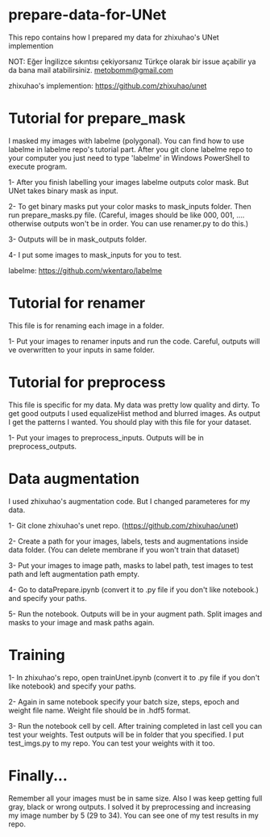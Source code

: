 # prepare-data-for-UNet
This repo contains how I prepared my data for zhixuhao's UNet implemention

NOT: Eğer İngilizce sıkıntısı çekiyorsanız Türkçe olarak bir issue açabilir ya da bana mail atabilirsiniz. metobomm@gmail.com

zhixuhao's implemention: https://github.com/zhixuhao/unet

# Tutorial for prepare_mask
I masked my images with labelme (polygonal). You can find how to use labelme in labelme repo's tutorial part.
After you git clone labelme repo to your computer you just need to type 'labelme' in Windows PowerShell to execute program.

1- After you finish labelling your images labelme outputs color mask. But UNet takes binary mask as input.

2- To get binary masks put your color masks to mask_inputs folder. Then run prepare_masks.py file. (Careful, images should be like 000, 001, .... otherwise outputs won't be in order. You can use renamer.py to do this.)

3- Outputs will be in mask_outputs folder. 

4- I put some images to mask_inputs for you to test.

labelme: https://github.com/wkentaro/labelme

# Tutorial for renamer
This file is for renaming each image in a folder.

1- Put your images to renamer inputs and run the code. Careful, outputs will ve overwritten to your inputs in same folder.

# Tutorial for preprocess
This file is specific for my data. My data was pretty low quality and dirty. To get good outputs I used equalizeHist method and blurred images. As output I get the patterns I wanted. You should play with this file for your dataset.

1- Put your images to preprocess_inputs. Outputs will be in preprocess_outputs.

# Data augmentation 
I used zhixuhao's augmentation code. But I changed parameteres for my data.

1- Git clone zhixuhao's unet repo. (https://github.com/zhixuhao/unet)

2- Create a path for your images, labels, tests and augmentations inside data folder. (You can delete membrane if you won't train that dataset)

3- Put your images to image path, masks to label path, test images to test path and left augmentation path empty.

4- Go to dataPrepare.ipynb (convert it to .py file if you don't like notebook.) and specify your paths.

5- Run the notebook. Outputs will be in your augment path. Split images and masks to your image and mask paths again.

# Training 

1- In zhixuhao's repo, open trainUnet.ipynb (convert it to .py file if you don't like notebook) and specify your paths.

2- Again in same notebook specify your batch size, steps, epoch and weight file name. Weight file should be in .hdf5 format.

3- Run the notebook cell by cell. After training completed in last cell you can test your weights. Test outputs will be in folder that you specified. I put test_imgs.py to my repo. You can test your weights with it too.

# Finally...
Remember all your images must be in same size. Also I was keep getting full gray, black or wrong outputs. I solved it by preprocessing and increasing my image number by 5 (29 to 34). You can see one of my test results in my repo.

